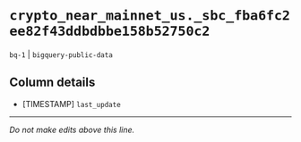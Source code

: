 # `crypto_near_mainnet_us._sbc_fba6fc2ee82f43ddbdbbe158b52750c2`
`bq-1` | `bigquery-public-data`

## Column details
* [TIMESTAMP] `last_update`

-------------------------------------------------------------------------------
*Do not make edits above this line.*
